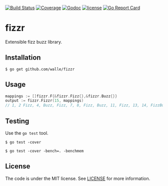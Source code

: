 [![Build Status](https://img.shields.io/travis/walle/fizzr.svg?style=flat)](https://travis-ci.org/walle/fizzr)
[![Coverage](https://img.shields.io/codecov/c/github/walle/fizzr.svg?style=flat)](https://codecov.io/github/walle/fizzr)
[![Godoc](http://img.shields.io/badge/godoc-reference-blue.svg?style=flat)](https://godoc.org/github.com/walle/fizzr)
[![license](http://img.shields.io/badge/license-MIT-red.svg?style=flat)](https://raw.githubusercontent.com/walle/fizzr/master/LICENSE)
[![Go Report Card](http://goreportcard.com/badge/walle/fizzr?t=3)](http:/goreportcard.com/report/walle/fizzr)

# fizzr

Extensible fizz buzz library.

## Installation

```shell
$ go get github.com/walle/fizzr
```

## Usage

```go
mappings := []fizzr.F{&fizzr.Fizz{},&fizzr.Buzz{}}
output := fizzr.Fizzr(15, mappings) 
// 1, 2 Fizz, 4, Buzz, Fizz, 7, 8, Fizz, Buzz, 11, Fizz, 13, 14, FizzBuzz
```

## Testing

Use the `go test` tool.

```shell
$ go test -cover
```

```shell
$ go test -cover -bench=. -benchmem
```

## License

The code is under the MIT license. See [LICENSE](LICENSE) for more
information.
